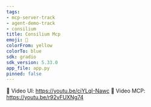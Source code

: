 ```yaml
---
tags:
- mcp-server-track
- agent-demo-track
- consilium
title: Consilium Mcp
emoji: 🏢
colorFrom: yellow
colorTo: blue
sdk: gradio
sdk_version: 5.33.0
app_file: app.py
pinned: false
---
```


📼 Video UI: https://youtu.be/ciYLqI-Nawc
📼 Video MCP: https://youtu.be/r92vFUXNg74